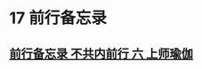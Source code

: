 # 17 前行备忘录

## [前行备忘录 不共内前行 六 上师瑜伽](https://www.fohuifayu.com/index.php/other-column/xiangguan-jinglun/lundian/qianxing-beiwanglu/8474-d45)

